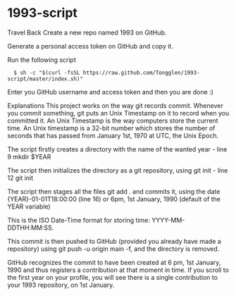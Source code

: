 # 1993-script

Travel Back
Create a new repo named 1993 on GitHub.

Generate a personal access token on GitHub and copy it.

Run the following script

```shell copy
  $ sh -c "$(curl -fsSL https://raw.github.com/Tongglen/1993-script/master/index.sh)"
```
Enter you GitHub username and access token and then you are done :)

Explanations
This project works on the way git records commit. Whenever you commit something, git puts an Unix Timestamp on it to record when you committed it. An Unix Timestamp is the way computers store the current time. An Unix timestamp is a 32-bit number which stores the number of seconds that has passed from January 1st, 1970 at UTC, the Unix Epoch.

The script firstly creates a directory with the name of the wanted year - line 9 mkdir $YEAR

The script then initializes the directory as a git repository, using git init - line 12 git init

The script then stages all the files git add . and commits it, using the date {YEAR}-01-01T18:00:00 (line 16) or 6pm, 1st January, 1990 (default of the YEAR variable)

This is the ISO Date-Time format for storing time: YYYY-MM-DDTHH:MM:SS.

This commit is then pushed to GitHub (provided you already have made a repository) using git push -u origin main -f, and the directory is removed.

GitHub recognizes the commit to have been created at 6 pm, 1st January, 1990 and thus registers a contribution at that moment in time. If you scroll to the first year on your profile, you will see there is a single contribution to your 1993 repository, on 1st January.
